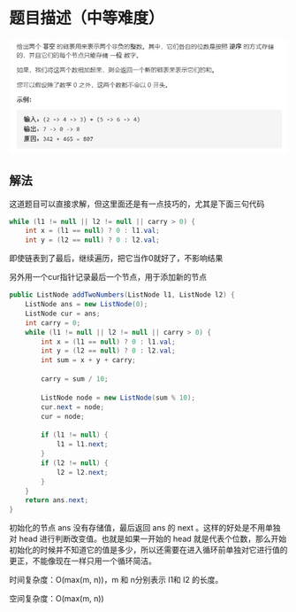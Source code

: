 # 题目描述（中等难度）

![image-20200809121537132](2.两数相加/image-20200809121537132.png)

## 解法

这道题目可以直接求解，但这里面还是有一点技巧的，尤其是下面三句代码

```java
while (l1 != null || l2 != null || carry > 0) {
    int x = (l1 == null) ? 0 : l1.val;
    int y = (l2 == null) ? 0 : l2.val;
```

即使链表到了最后，继续遍历，把它当作0就好了，不影响结果

另外用一个cur指针记录最后一个节点，用于添加新的节点

```java
public ListNode addTwoNumbers(ListNode l1, ListNode l2) {
    ListNode ans = new ListNode(0);
    ListNode cur = ans;
    int carry = 0;
    while (l1 != null || l2 != null || carry > 0) {
        int x = (l1 == null) ? 0 : l1.val;
        int y = (l2 == null) ? 0 : l2.val;
        int sum = x + y + carry;

        carry = sum / 10;

        ListNode node = new ListNode(sum % 10);
        cur.next = node;
        cur = node;

        if (l1 != null) {
            l1 = l1.next;
        }
        if (l2 != null) {
            l2 = l2.next;
        }
    }
    return ans.next;
}
```

初始化的节点 ans 没有存储值，最后返回 ans 的 next 。这样的好处是不用单独对 head 进行判断改变值。也就是如果一开始的 head 就是代表个位数，那么开始初始化的时候并不知道它的值是多少，所以还需要在进入循环前单独对它进行值的更正，不能像现在一样只用一个循环简洁。

时间复杂度：O(max(m, n))，m 和 n分别表示 l1和 l2 的长度。

空间复杂度：O(max(m, n))

